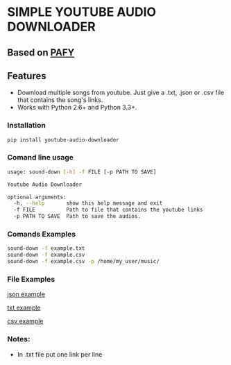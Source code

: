 # SIMPLE YOUTUBE AUDIO DOWNLOADER

## Based on [PAFY](https://github.com/mps-youtube/pafy)

## Features

* Download multiple songs from youtube. Just give a .txt, .json or .csv file that contains the song's links.
* Works with Python 2.6+ and Python 3.3+.

### Installation

```sh
pip install youtube-audio-downloader
```

### Comand line usage

```sh
usage: sound-down [-h] -f FILE [-p PATH TO SAVE]

Youtube Audio Downloader

optional arguments:
  -h, --help       show this help message and exit
  -f FILE          Path to file that contains the youtube links
  -p PATH TO SAVE  Path to save the audios.

```

### Comands Examples

```sh
sound-down -f example.txt
sound-down -f example.csv
sound-down -f example.csv -p /home/my_user/music/
```

### File Examples

[json example](https://github.com/marcosschroh/youtube-audio-downloader/blob/master/examples/example.json)

[txt example](https://github.com/marcosschroh/youtube-audio-downloader/blob/master/examples/example.txt)

[csv example](https://github.com/marcosschroh/youtube-audio-downloader/blob/master/examples/example.csv)

### Notes:

* In .txt file put one link per line





